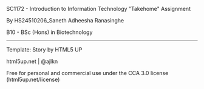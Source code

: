 SC1172 - Introduction to Information Technology "Takehome" Assignment

By HS24510206_Saneth Adheesha Ranasinghe

B10 - BSc (Hons) in Biotechnology

---

Template: Story by HTML5 UP

html5up.net | @ajlkn

Free for personal and commercial use under the CCA 3.0 license (html5up.net/license)
